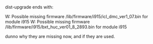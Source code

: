 dist-upgrade ends with:

W: Possible missing firmware /lib/firmware/i915/icl_dmc_ver1_07.bin for module i915
W: Possible missing firmware /lib/firmware/i915/bxt_huc_ver01_8_2893.bin for module i915

dunno why they are missing now, and if they are used.
